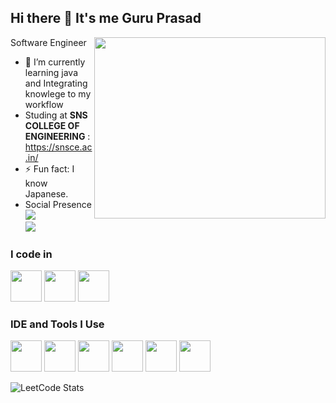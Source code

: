 ## Hi there 👋 It's me Guru Prasad

Software Engineer 
<img align="right" width="370" height="290" src="https://i.pinimg.com/originals/47/f0/34/47f0342cec72b800463bf003eac1257e.gif">
- 🌱 I’m currently learning java and Integrating knowlege to my workflow
- Studing at **SNS COLLEGE OF ENGINEERING** : https://snsce.ac.in/
- ⚡ Fun fact: I know Japanese.
- Social Presence
 <br /> [<img src="https://img.shields.io/badge/LinkedIn-0077B5?style=for-the-badge&logo=linkedin&logoColor=white" />](https://www.linkedin.com/in/guru-prasad-s-) <br/> [<img src="https://img.shields.io/badge/instagram-d62976?style=for-the-badge&logo=instagram&logoColor=white" />]([https://www.instagram.com/invites/contact/?utm_source=ig_contact_invite&utm_medium=copy_link&utm_content=bgvuh2t](https://www.instagram.com/.gurux.?igsh=MTI0OXBtNDJ6Z29jdQ==))

### I code in
<img height="50" width="50" src="https://img.icons8.com/color/48/000000/python.png" /> <img height="50" width="50" src="https://img.icons8.com/color/48/000000/java-coffee-cup-logo.png" /> <img height="50" width="50" src="https://img.icons8.com/color/48/000000/mysql-logo.png"/>

### IDE and Tools I Use
<img height="50" width="50" src="https://img.icons8.com/color/48/000000/visual-studio-code-2019.png"/> <img height="50" width="50" src="https://img.icons8.com/color/48/000000/pycharm.png"/> <img height="50" width="50" src="https://img.icons8.com/color/50/000000/git.png"/> <img height="50" width="50" src="https://img.icons8.com/dusk/64/000000/anaconda.png"/> <img height="50" src="https://img.icons8.com/officel/480/null/java-eclipse.png"/> <img height="50" src="https://img.icons8.com/color/480/null/notion--v1.png" />

![LeetCode Stats](https://leetcard.jacoblin.cool/guruprasad63816?theme=dark&font=Newsreader&ext=heatmap)

